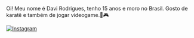 Oi! Meu nome é Davi Rodrigues, tenho 15 anos e moro no Brasil. Gosto de karatê e também de jogar videogame.🥋🎮

[![Instagram](	https://img.shields.io/badge/Instagram-E4405F?style=for-the-badge&logo=instagram&logoColor=white)](https://www.instagram.com/daviortacio/)
